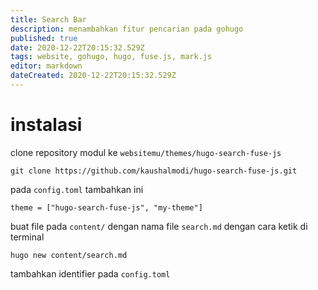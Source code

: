 ```yaml
---
title: Search Bar
description: menambahkan fitur pencarian pada gohugo
published: true
date: 2020-12-22T20:15:32.529Z
tags: website, gohugo, hugo, fuse.js, mark.js
editor: markdown
dateCreated: 2020-12-22T20:15:32.529Z
---
```


# instalasi
clone repository modul ke `websitemu/themes/hugo-search-fuse-js`
```
git clone https://github.com/kaushalmodi/hugo-search-fuse-js.git
```
pada `config.toml` tambahkan ini
```
theme = ["hugo-search-fuse-js", "my-theme"]
```
buat file pada `content/` dengan nama file `search.md` dengan cara ketik di terminal
```
hugo new content/search.md
```
tambahkan identifier pada `config.toml`
